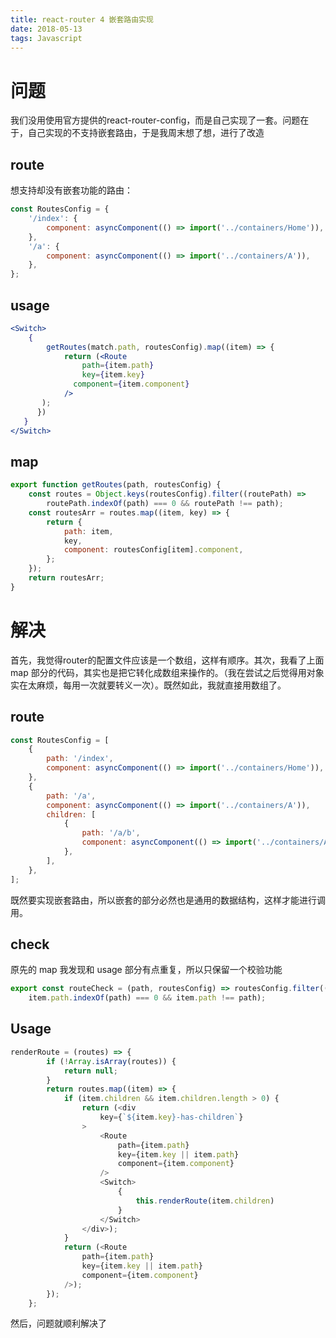 ```yaml
---
title: react-router 4 嵌套路由实现
date: 2018-05-13
tags: Javascript
---
```


# 问题

我们没用使用官方提供的react-router-config，而是自己实现了一套。问题在于，自己实现的不支持嵌套路由，于是我周末想了想，进行了改造

<!--more--> 

## route
想支持却没有嵌套功能的路由：

```js
const RoutesConfig = {
    '/index': {
        component: asyncComponent(() => import('../containers/Home')),
    },
    '/a': {
        component: asyncComponent(() => import('../containers/A')),
    },
};
```
## usage

```jsx
<Switch>
	{
		getRoutes(match.path, routesConfig).map((item) => {
			return (<Route
				path={item.path}
				key={item.key}
	          component={item.component}
	        />
       );
      })
   }
</Switch>
```

## map

```js
export function getRoutes(path, routesConfig) {
    const routes = Object.keys(routesConfig).filter((routePath) =>
        routePath.indexOf(path) === 0 && routePath !== path);
    const routesArr = routes.map((item, key) => {
        return {
            path: item,
            key,
            component: routesConfig[item].component,
        };
    });
    return routesArr;
}
```

# 解决
首先，我觉得router的配置文件应该是一个数组，这样有顺序。其次，我看了上面 map 部分的代码，其实也是把它转化成数组来操作的。（我在尝试之后觉得用对象实在太麻烦，每用一次就要转义一次）。既然如此，我就直接用数组了。

## route

```js
const RoutesConfig = [
    {
        path: '/index',
        component: asyncComponent(() => import('../containers/Home')),
    },
    {
        path: '/a',
        component: asyncComponent(() => import('../containers/A')),
        children: [
            {
                path: '/a/b',
                component: asyncComponent(() => import('../containers/A/B')),
            },
        ],
    },
];
```
既然要实现嵌套路由，所以嵌套的部分必然也是通用的数据结构，这样才能进行调用。

## check

原先的 map 我发现和 usage 部分有点重复，所以只保留一个校验功能

```js
export const routeCheck = (path, routesConfig) => routesConfig.filter((item) =>
    item.path.indexOf(path) === 0 && item.path !== path);
```

## Usage

```js
renderRoute = (routes) => {
        if (!Array.isArray(routes)) {
            return null;
        }
        return routes.map((item) => {
            if (item.children && item.children.length > 0) {
                return (<div
                    key={`${item.key}-has-children`}
                >
                    <Route
                        path={item.path}
                        key={item.key || item.path}
                        component={item.component}
                    />
                    <Switch>
                        {
                            this.renderRoute(item.children)
                        }
                    </Switch>
                </div>);
            }
            return (<Route
                path={item.path}
                key={item.key || item.path}
                component={item.component}
            />);
        });
    };
```

然后，问题就顺利解决了


